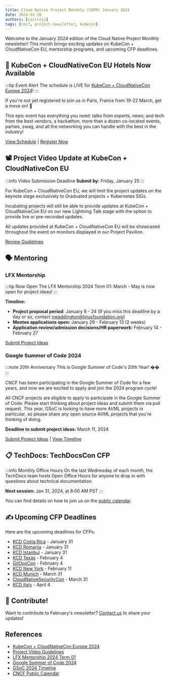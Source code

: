 ```yaml
---
title: Cloud Native Project Monthly (CNPM) January 2024
date: 2024-01-26
authors: [castrojo]
tags: [cncf, project-newsletter, kubecon]
---
```


Welcome to the January 2024 edition of the Cloud Native Project Monthly newsletter! This month brings exciting updates on KubeCon + CloudNativeCon EU, mentorship programs, and upcoming CFP deadlines.

<!-- truncate -->

## 🏨 KubeCon + CloudNativeCon EU Hotels Now Available

:::tip Event Alert
The schedule is LIVE for [KubeCon + CloudNativeCon Europe 2024](https://events.linuxfoundation.org/kubecon-cloudnativecon-europe/)! 
:::

If you're not yet registered to join us in Paris, France from 19-22 March, get a move on! 🏃

This epic event has everything you need: talks from experts, news, and tech from the best vendors, a hackathon, more than a dozen co-located events, parties, swag, and all the networking you can handle with the best in the industry!

[View Schedule](https://events.linuxfoundation.org/kubecon-cloudnativecon-europe/program/schedule/) | [Register Now](https://events.linuxfoundation.org/kubecon-cloudnativecon-europe/register/)

## 📽️ Project Video Update at KubeCon + CloudNativeCon EU

:::info Video Submission Deadline
**Submit by:** Friday, January 25
:::

For KubeCon + CloudNativeCon EU, we will limit the project updates on the keynote stage exclusively to Graduated projects + Kubernetes SIGs.

Incubating projects will still be able to provide updates at KubeCon + CloudNativeCon EU on our new Lightning Talk stage with the option to provide live or pre-recorded updates.

All updates provided at KubeCon + CloudNativeCon EU will be showcased throughout the event on monitors displayed in our Project Pavilion.

[Review Guidelines](https://docs.google.com/forms/d/e/1FAIpQLSf_dCUIsbnCPohBqBtc22G6thTYyvf25kw8MbYb4WUipdC4_A/viewform)

## 🗣️ Mentoring

### LFX Mentorship

:::tip Now Open
The LFX Mentorship 2024 Term 01: March - May is now open for project ideas!
:::

**Timeline:**
- **Project proposal period:** January 8 - 24 (If you miss this deadline by a day or so, contact [nwaddington@linuxfoundation.org](mailto:nwaddington@linuxfoundation.org))
- **Mentee applications open:** January 29 - February 13 (2 weeks)
- **Application review/admission decisions/HR paperwork:** February 14 - February 27

[Submit Project Ideas](https://github.com/cncf/mentoring/tree/main/programs/lfx-mentorship/2024/01-Mar-May)

### Google Summer of Code 2024

:::note 20th Anniversary
This is Google Summer of Code's 20th Year! ��
:::

CNCF has been participating in the Google Summer of Code for a few years, and now we are excited to apply and join the 2024 program cycle!

All CNCF projects are eligible to apply to participate in the Google Summer of Code. Please start thinking about project ideas and submit them via pull request. This year, GSoC is looking to have more AI/ML projects in particular, so please share any open source AI/ML projects that you're thinking of doing.

**Deadline to submit project ideas:** March 11, 2024

[Submit Project Ideas](https://github.com/cncf/mentoring/blob/main/programs/summerofcode/2024.md#ideas) | [View Timeline](https://developers.google.com/open-source/gsoc/timeline)

## 📋 TechDocs: TechDocsCon CFP

:::info Monthly Office Hours
On the last Wednesday of each month, the TechDocs team hosts Open Office Hours for anyone to drop in with questions about technical documentation.

**Next session:** Jan 31, 2024, at 8:00 AM PST
:::

You can find details on how to join us on the [public calendar](https://tockify.com/cncf.public.events/).

## ✍️ Upcoming CFP Deadlines

Here are the upcoming deadlines for CFPs:

- [KCD Costa Rica](https://sessionize.com/kubernetes-community-day-costa-rica-2024) - January 31
- [KCD Romania](https://sessionize.com/kcd-romania-2024) - January 31
- [KCD Istanbul](https://sessionize.com/kubernetes-community-days-istanbul/) - January 31
- [KCD Texas](https://sessionize.com/kcd-texas) - February 4
- [GitOpsCon](https://sessionize.com/GitOpsCon-North-America-2024/) - February 4
- [KCD New York](https://sessionize.com/kcd-newyork-2024) - February 11
- [KCD Munich](https://sessionize.com/kcd-munich-2024-cfp) - March 31
- [CloudNativeSecurityCon](https://events.linuxfoundation.org/cloudnativesecuritycon-north-america/program/cfp/) - March 31
- [KCD Italy](https://sessionize.com/kcd-italy-2024) - April 4

## 🤝 Contribute!

Want to contribute to February's newsletter? [Contact us](mailto:projects@cncf.io) to share your updates!

## References

- [KubeCon + CloudNativeCon Europe 2024](https://events.linuxfoundation.org/kubecon-cloudnativecon-europe/)
- [Project Video Guidelines](https://docs.google.com/forms/d/e/1FAIpQLSf_dCUIsbnCPohBqBtc22G6thTYyvf25kw8MbYb4WUipdC4_A/viewform)
- [LFX Mentorship 2024 Term 01](https://github.com/cncf/mentoring/tree/main/programs/lfx-mentorship/2024/01-Mar-May)
- [Google Summer of Code 2024](https://github.com/cncf/mentoring/blob/main/programs/summerofcode/2024.md)
- [GSoC 2024 Timeline](https://developers.google.com/open-source/gsoc/timeline)
- [CNCF Public Calendar](https://tockify.com/cncf.public.events/)
